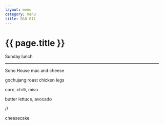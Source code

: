 ```yaml
---
layout: menu
category: menu
title: B&B 011
---
```


{{ page.title }}
================

<p class="meta mb">Sunday lunch</p>

---

Soho House mac and cheese

gochujang roast chicken legs

corn, chilli, miso

butter lettuce, avocado

//

cheesecake
